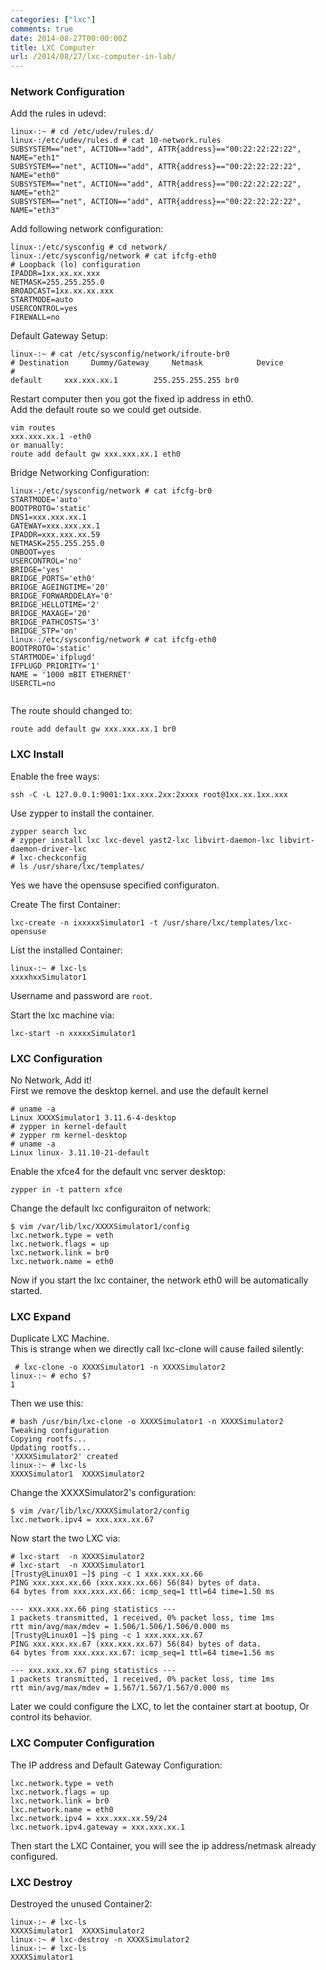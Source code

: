 ```yaml
---
categories: ["lxc"]
comments: true
date: 2014-08-27T00:00:00Z
title: LXC Computer
url: /2014/08/27/lxc-computer-in-lab/
---
```


### Network Configuration
Add the rules in udevd:    

```
linux-:~ # cd /etc/udev/rules.d/
linux-:/etc/udev/rules.d # cat 10-network.rules
SUBSYSTEM=="net", ACTION=="add", ATTR{address}=="00:22:22:22:22", NAME="eth1"
SUBSYSTEM=="net", ACTION=="add", ATTR{address}=="00:22:22:22:22", NAME="eth0"
SUBSYSTEM=="net", ACTION=="add", ATTR{address}=="00:22:22:22:22", NAME="eth2"
SUBSYSTEM=="net", ACTION=="add", ATTR{address}=="00:22:22:22:22", NAME="eth3"

```
Add following network configuration:    

```
linux-:/etc/sysconfig # cd network/
linux-:/etc/sysconfig/network # cat ifcfg-eth0
# Loopback (lo) configuration
IPADDR=1xx.xx.xx.xxx
NETMASK=255.255.255.0
BROADCAST=1xx.xx.xx.xxx
STARTMODE=auto
USERCONTROL=yes
FIREWALL=no

```
Default Gateway Setup:    

```
linux-:~ # cat /etc/sysconfig/network/ifroute-br0
# Destination     Dummy/Gateway     Netmask            Device
#
default		xxx.xxx.xx.1	    255.255.255.255	br0

```
Restart computer then you got the fixed ip address in eth0.    
Add the default route so we could get outside.    

```
vim routes
xxx.xxx.xx.1 -eth0 
or manually: 
route add default gw xxx.xxx.xx.1 eth0

```

Bridge Networking Configuration:    

```
linux-:/etc/sysconfig/network # cat ifcfg-br0
STARTMODE='auto'
BOOTPROTO='static'
DNS1=xxx.xxx.xx.1
GATEWAY=xxx.xxx.xx.1
IPADDR=xxx.xxx.xx.59
NETMASK=255.255.255.0
ONBOOT=yes
USERCONTROL='no'
BRIDGE='yes'
BRIDGE_PORTS='eth0'
BRIDGE_AGEINGTIME='20'
BRIDGE_FORWARDDELAY='0'
BRIDGE_HELLOTIME='2'
BRIDGE_MAXAGE='20'
BRIDGE_PATHCOSTS='3'
BRIDGE_STP='on'
linux-:/etc/sysconfig/network # cat ifcfg-eth0
BOOTPROTO='static'
STARTMODE='ifplugd'
IFPLUGD_PRIORITY='1'
NAME = '1000 mBIT ETHERNET'
USERCTL=no


```
The route should changed to:     

```
route add default gw xxx.xxx.xx.1 br0

```

### LXC Install
Enable the free ways:    

```
ssh -C -L 127.0.0.1:9001:1xx.xxx.2xx:2xxxx root@1xx.xx.1xx.xxx

```
Use zypper to install the container.    

```
zypper search lxc
# zypper install lxc lxc-devel yast2-lxc libvirt-daemon-lxc libvirt-daemon-driver-lxc
# lxc-checkconfig 
# ls /usr/share/lxc/templates/

```
Yes we have the opensuse specified configuraton.    

Create The first Container:     

```
lxc-create -n ixxxxxSimulator1 -t /usr/share/lxc/templates/lxc-opensuse

```
List the installed Container:    

```
linux-:~ # lxc-ls
xxxxhxxSimulator1

```
Username and password are `root`.    

Start the lxc machine via:    

```
lxc-start -n xxxxxSimulator1

```

### LXC Configuration
No Network, Add it!    
First we remove the desktop kernel. and use the default kernel    

```
# uname -a
Linux XXXXSimulator1 3.11.6-4-desktop 
# zypper in kernel-default
# zypper rm kernel-desktop
# uname -a
Linux linux- 3.11.10-21-default

```

Enable the xfce4 for the default vnc server desktop:    

```
zypper in -t pattern xfce

```

Change the default lxc configuraiton of network:     

```
$ vim /var/lib/lxc/XXXXSimulator1/config
lxc.network.type = veth
lxc.network.flags = up
lxc.network.link = br0
lxc.network.name = eth0

```
Now if you start the lxc container, the network eth0 will be automatically started.    

### LXC Expand 
Duplicate LXC Machine.     
This is strange when we directly call lxc-clone will cause failed silently:    

```
 # lxc-clone -o XXXXSimulator1 -n XXXXSimulator2
linux-:~ # echo $?
1

```
Then we use this:     

```
# bash /usr/bin/lxc-clone -o XXXXSimulator1 -n XXXXSimulator2
Tweaking configuration
Copying rootfs...
Updating rootfs...
'XXXXSimulator2' created
linux-:~ # lxc-ls
XXXXSimulator1  XXXXSimulator2

```
Change the XXXXSimulator2's configuration:    

```
$ vim /var/lib/lxc/XXXXSimulator2/config
lxc.network.ipv4 = xxx.xxx.xx.67

```
Now start the two LXC via:    

```
# lxc-start  -n XXXXSimulator2
# lxc-start  -n XXXXSimulator1
[Trusty@Linux01 ~]$ ping -c 1 xxx.xxx.xx.66
PING xxx.xxx.xx.66 (xxx.xxx.xx.66) 56(84) bytes of data.
64 bytes from xxx.xxx.xx.66: icmp_seq=1 ttl=64 time=1.50 ms

--- xxx.xxx.xx.66 ping statistics ---
1 packets transmitted, 1 received, 0% packet loss, time 1ms
rtt min/avg/max/mdev = 1.506/1.506/1.506/0.000 ms
[Trusty@Linux01 ~]$ ping -c 1 xxx.xxx.xx.67
PING xxx.xxx.xx.67 (xxx.xxx.xx.67) 56(84) bytes of data.
64 bytes from xxx.xxx.xx.67: icmp_seq=1 ttl=64 time=1.56 ms

--- xxx.xxx.xx.67 ping statistics ---
1 packets transmitted, 1 received, 0% packet loss, time 1ms
rtt min/avg/max/mdev = 1.567/1.567/1.567/0.000 ms

```

Later we could configure the LXC, to let the container start at bootup, Or control its behavior.    

### LXC Computer Configuration
The IP address and Default Gateway Configuration:    

```
lxc.network.type = veth
lxc.network.flags = up
lxc.network.link = br0
lxc.network.name = eth0
lxc.network.ipv4 = xxx.xxx.xx.59/24
lxc.network.ipv4.gateway = xxx.xxx.xx.1

```
Then start the LXC Container, you will see the ip address/netmask already configured.    

### LXC Destroy
Destroyed the unused Container2:    

```
linux-:~ # lxc-ls
XXXXSimulator1  XXXXSimulator2
linux-:~ # lxc-destroy -n XXXXSimulator2
linux-:~ # lxc-ls
XXXXSimulator1

```

